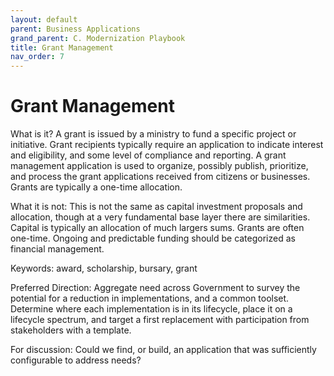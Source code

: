 ```yaml
---
layout: default
parent: Business Applications
grand_parent: C. Modernization Playbook
title: Grant Management
nav_order: 7
---
```

# Grant Management

What is it?
A grant is issued by a ministry to fund a specific project or initiative. Grant recipients typically require an application to indicate interest and eligibility, and some level of compliance and reporting.  A grant management application is used to organize, possibly publish, prioritize, and process the grant applications received from citizens or businesses. Grants are typically a one-time allocation.

What it is not: This is not the same as capital investment proposals and allocation, though at a very fundamental base layer there are similarities.  Capital is typically an allocation of much largers sums. Grants are often one-time.  Ongoing and predictable funding should be categorized as financial management. 

Keywords: award, scholarship, bursary, grant

Preferred Direction: Aggregate need across Government to survey the potential for a reduction in implementations, and a common toolset.  Determine where each implementation is in its lifecycle, place it on a lifecycle spectrum, and target a first replacement with participation from stakeholders with a template.

For discussion: Could we find, or build, an application that was sufficiently configurable to address needs?
